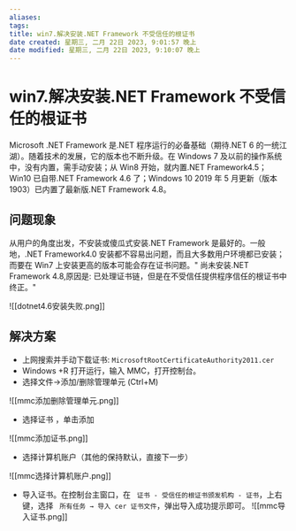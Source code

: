 ```yaml
---
aliases: 
tags: 
title: win7.解决安装.NET Framework 不受信任的根证书
date created: 星期三, 二月 22日 2023, 9:01:57 晚上
date modified: 星期三, 二月 22日 2023, 9:10:07 晚上
---
```


# win7.解决安装.NET Framework 不受信任的根证书

Microsoft .NET Framework 是.NET 程序运行的必备基础（期待.NET 6 的一统江湖）。随着技术的发展，它的版本也不断升级。在 Windows 7 及以前的操作系统中，没有内置，需手动安装；从 Win8 开始，就内置.NET Framework4.5；Win10 已自带.NET Framework 4.6 了；Windows 10 2019 年 5 月更新（版本 1903）已内置了最新版.NET Framework 4.8。

## 问题现象

从用户的角度出发，不安装或傻瓜式安装.NET Framework 是最好的。一般地，.NET Framework4.0 安装都不容易出问题，而且大多数用户环境都已安装；而要在 Win7 上安装更高的版本可能会存在证书问题。" 尚未安装.NET Framework 4.8,原因是: 已处理证书链，但是在不受信任提供程序信任的根证书中终正。"

![[dotnet4.6安装失败.png]]

## 解决方案

- 上网搜索并手动下载证书: `MicrosoftRootCertificateAuthority2011.cer`
- Windows +R 打开运行，输入 MMC，打开控制台。
- 选择文件→添加/删除管理单元 (Ctrl+M)

![[mmc添加删除管理单元.png]]

- 选择证书 ，单击添加

![[mmc添加证书.png]]

- 选择计算机账户（其他的保持默认，直接下一步）

![[mmc选择计算机账户.png]]

- 导入证书。在控制台主窗口，在 ` 证书 - 受信任的根证书颁发机构 - 证书`，上右键，选择 ` 所有任务 → 导入 cer 证书文件`，弹出导入成功提示即可。
![[mmc导入证书.png]]

